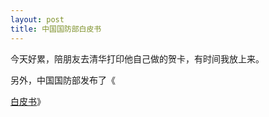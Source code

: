 ```yaml
---
layout: post
title: 中国国防部白皮书
---
```


今天好累，陪朋友去清华打印他自己做的贺卡，有时间我放上来。

另外，中国国防部发布了《

[白皮书](http://www.francaisblog.com.cn/node/458)》
